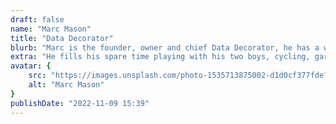 ```yaml
---
draft: false
name: "Marc Mason"
title: "Data Decorator"
blurb: "Marc is the founder, owner and chief Data Decorator, he has a wealth of knowledge from working with previous clients."
extra: "He fills his spare time playing with his two boys, cycling, gardening, maintaining this website & writing and researching articles on all things data."
avatar: {
    src: "https://images.unsplash.com/photo-1535713875002-d1d0cf377fde?&fit=crop&w=280",
    alt: "Marc Mason"
}
publishDate: "2022-11-09 15:39"
---
```

